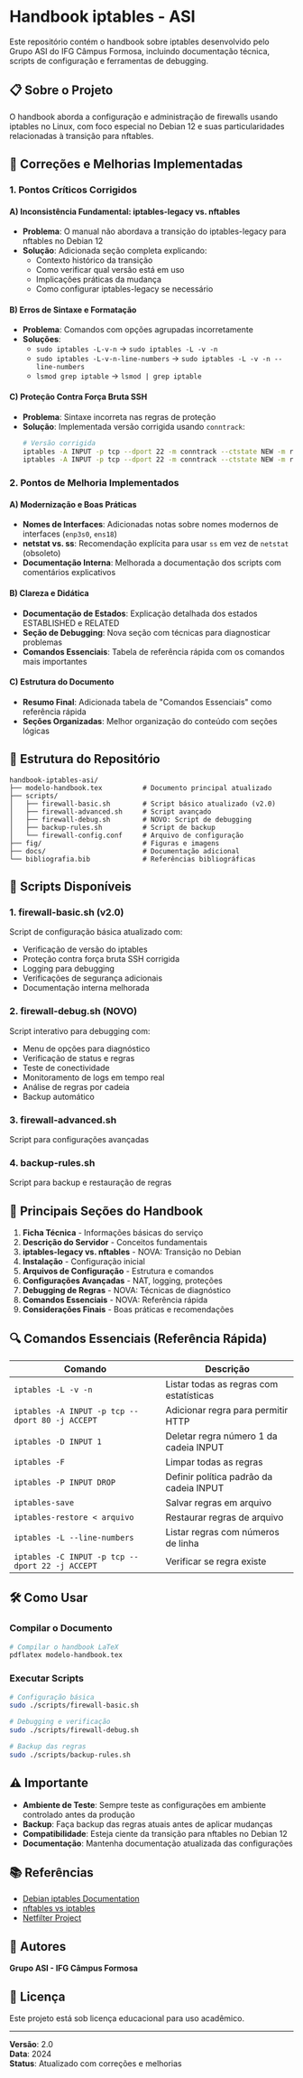 # Handbook iptables - ASI

Este repositório contém o handbook sobre iptables desenvolvido pelo Grupo ASI do IFG Câmpus Formosa, incluindo documentação técnica, scripts de configuração e ferramentas de debugging.

## 📋 Sobre o Projeto

O handbook aborda a configuração e administração de firewalls usando iptables no Linux, com foco especial no Debian 12 e suas particularidades relacionadas à transição para nftables.

## 🔧 Correções e Melhorias Implementadas

### 1. Pontos Críticos Corrigidos

#### A) Inconsistência Fundamental: iptables-legacy vs. nftables
- **Problema**: O manual não abordava a transição do iptables-legacy para nftables no Debian 12
- **Solução**: Adicionada seção completa explicando:
  - Contexto histórico da transição
  - Como verificar qual versão está em uso
  - Implicações práticas da mudança
  - Como configurar iptables-legacy se necessário

#### B) Erros de Sintaxe e Formatação
- **Problema**: Comandos com opções agrupadas incorretamente
- **Soluções**:
  - `sudo iptables -L-v-n` → `sudo iptables -L -v -n`
  - `sudo iptables -L-v-n-line-numbers` → `sudo iptables -L -v -n --line-numbers`
  - `lsmod grep iptable` → `lsmod | grep iptable`

#### C) Proteção Contra Força Bruta SSH
- **Problema**: Sintaxe incorreta nas regras de proteção
- **Solução**: Implementada versão corrigida usando `conntrack`:
  ```bash
  # Versão corrigida
  iptables -A INPUT -p tcp --dport 22 -m conntrack --ctstate NEW -m recent --set --name SSH --rsource
  iptables -A INPUT -p tcp --dport 22 -m conntrack --ctstate NEW -m recent --update --seconds 60 --hitcount 4 --name SSH --rsource -j DROP
  ```

### 2. Pontos de Melhoria Implementados

#### A) Modernização e Boas Práticas
- **Nomes de Interfaces**: Adicionadas notas sobre nomes modernos de interfaces (`enp3s0`, `ens18`)
- **netstat vs. ss**: Recomendação explícita para usar `ss` em vez de `netstat` (obsoleto)
- **Documentação Interna**: Melhorada a documentação dos scripts com comentários explicativos

#### B) Clareza e Didática
- **Documentação de Estados**: Explicação detalhada dos estados ESTABLISHED e RELATED
- **Seção de Debugging**: Nova seção com técnicas para diagnosticar problemas
- **Comandos Essenciais**: Tabela de referência rápida com os comandos mais importantes

#### C) Estrutura do Documento
- **Resumo Final**: Adicionada tabela de "Comandos Essenciais" como referência rápida
- **Seções Organizadas**: Melhor organização do conteúdo com seções lógicas

## 📁 Estrutura do Repositório

```
handbook-iptables-asi/
├── modelo-handbook.tex          # Documento principal atualizado
├── scripts/
│   ├── firewall-basic.sh        # Script básico atualizado (v2.0)
│   ├── firewall-advanced.sh     # Script avançado
│   ├── firewall-debug.sh        # NOVO: Script de debugging
│   ├── backup-rules.sh          # Script de backup
│   └── firewall-config.conf     # Arquivo de configuração
├── fig/                         # Figuras e imagens
├── docs/                        # Documentação adicional
└── bibliografia.bib             # Referências bibliográficas
```

## 🚀 Scripts Disponíveis

### 1. firewall-basic.sh (v2.0)
Script de configuração básica atualizado com:
- Verificação de versão do iptables
- Proteção contra força bruta SSH corrigida
- Logging para debugging
- Verificações de segurança adicionais
- Documentação interna melhorada

### 2. firewall-debug.sh (NOVO)
Script interativo para debugging com:
- Menu de opções para diagnóstico
- Verificação de status e regras
- Teste de conectividade
- Monitoramento de logs em tempo real
- Análise de regras por cadeia
- Backup automático

### 3. firewall-advanced.sh
Script para configurações avançadas

### 4. backup-rules.sh
Script para backup e restauração de regras

## 📖 Principais Seções do Handbook

1. **Ficha Técnica** - Informações básicas do serviço
2. **Descrição do Servidor** - Conceitos fundamentais
3. **iptables-legacy vs. nftables** - NOVA: Transição no Debian
4. **Instalação** - Configuração inicial
5. **Arquivos de Configuração** - Estrutura e comandos
6. **Configurações Avançadas** - NAT, logging, proteções
7. **Debugging de Regras** - NOVA: Técnicas de diagnóstico
8. **Comandos Essenciais** - NOVA: Referência rápida
9. **Considerações Finais** - Boas práticas e recomendações

## 🔍 Comandos Essenciais (Referência Rápida)

| Comando | Descrição |
|---------|-----------|
| `iptables -L -v -n` | Listar todas as regras com estatísticas |
| `iptables -A INPUT -p tcp --dport 80 -j ACCEPT` | Adicionar regra para permitir HTTP |
| `iptables -D INPUT 1` | Deletar regra número 1 da cadeia INPUT |
| `iptables -F` | Limpar todas as regras |
| `iptables -P INPUT DROP` | Definir política padrão da cadeia INPUT |
| `iptables-save` | Salvar regras em arquivo |
| `iptables-restore < arquivo` | Restaurar regras de arquivo |
| `iptables -L --line-numbers` | Listar regras com números de linha |
| `iptables -C INPUT -p tcp --dport 22 -j ACCEPT` | Verificar se regra existe |

## 🛠️ Como Usar

### Compilar o Documento
```bash
# Compilar o handbook LaTeX
pdflatex modelo-handbook.tex
```

### Executar Scripts
```bash
# Configuração básica
sudo ./scripts/firewall-basic.sh

# Debugging e verificação
sudo ./scripts/firewall-debug.sh

# Backup das regras
sudo ./scripts/backup-rules.sh
```

## ⚠️ Importante

- **Ambiente de Teste**: Sempre teste as configurações em ambiente controlado antes da produção
- **Backup**: Faça backup das regras atuais antes de aplicar mudanças
- **Compatibilidade**: Esteja ciente da transição para nftables no Debian 12
- **Documentação**: Mantenha documentação atualizada das configurações

## 📚 Referências

- [Debian iptables Documentation](https://wiki.debian.org/iptables)
- [nftables vs iptables](https://wiki.nftables.org/wiki-nftables/index.php/Moving_from_iptables_to_nftables)
- [Netfilter Project](https://netfilter.org/)

## 👥 Autores

**Grupo ASI - IFG Câmpus Formosa**

## 📄 Licença

Este projeto está sob licença educacional para uso acadêmico.

---

**Versão**: 2.0  
**Data**: 2024  
**Status**: Atualizado com correções e melhorias 
